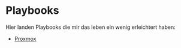 # Playbooks

Hier landen Playbooks die mir das leben ein wenig erleichtert haben:

* [Proxmox](https://github.com/itzlu4u/snippets/tree/main/linux/ansible/playbooks/proxmox)
